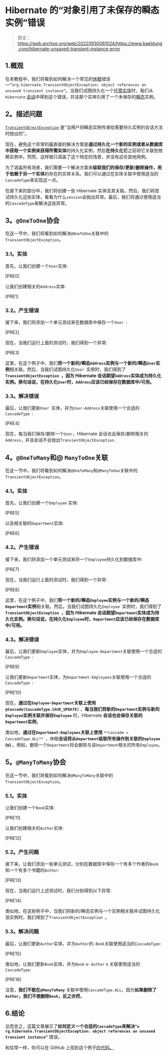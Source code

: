 # Hibernate 的“对象引用了未保存的瞬态实例”错误

> 原文：<https://web.archive.org/web/20220930061024/https://www.baeldung.com/hibernate-unsaved-transient-instance-error>

## 1.概观

在本教程中，我们将看到如何解决一个常见的[休眠](/web/20220523133522/https://www.baeldung.com/tag/hibernate/)错误—`“org.hibernate.TransientObjectException: object references an unsaved transient instance”`。当我们试图持久化一个[托管实体](/web/20220523133522/https://www.baeldung.com/hibernate-entity-lifecycle#managed-entity)时，我们从`Hibernate` [会话](https://web.archive.org/web/20220523133522/https://docs.jboss.org/hibernate/orm/5.2/javadocs/org/hibernate/Session.html)中得到这个错误，并且那个实体引用了一个未保存的[瞬态](/web/20220523133522/https://www.baeldung.com/hibernate-entity-lifecycle#transient)实例。

## **2。描述问题**

[`TransientObjectException`](https://web.archive.org/web/20220523133522/https://docs.jboss.org/hibernate/orm/5.2/javadocs/org/hibernate/TransientObjectException.html) 是“当用户将瞬态实例传递给需要持久实例的会话方法时抛出的”。

现在，避免这个异常的最直接的解决方案是**通过持久化一个新的实例或者从数据库中获取一个实例来获得所需实体**的持久化实例，然后**在持久化它**之前将它关联到依赖实例中。然而，这样做只涵盖了这个特定的场景，并没有迎合其他用例。

为了涵盖所有场景，我们需要一个解决方案来**级联我们的保存/更新/删除操作，用于依赖于另一个实体**的存在的实体关系。我们可以通过在实体关联中使用适当的`CascadeType`来实现这一点。

在接下来的部分中，我们将创建一些 Hibernate 实体及其关联。然后，我们将尝试持久化这些实体，看看为什么`session`会抛出异常。最后，我们将通过使用适当的`CascadeType`来解决这些异常。

## **3。`@OneToOne`协会**

在这一节中，我们将看到如何解决`@OneToOne`关联中的`TransientObjectException`。

### **3.1。实体**

首先，让我们创建一个`User`实体:

[PRE0]

让我们创建相关的`Address`实体:

[PRE1]

### **3.2。产生错误**

接下来，我们将添加一个单元测试来在数据库中保存一个`User `:

[PRE2]

现在，当我们运行上面的测试时，我们得到一个异常:

[PRE3]

这里，在这个例子中，我们**将一个新的/瞬态`Address`实例与一个新的/瞬态`User`实例**相关联。然后，当我们试图持久化`User `实例时，我们得到了 **`TransientObjectException `，因为 Hibernate **会话期望`Address`实体成为持久化实例**。换句话说，在持久化`User`时，`Address`应该已经保存在数据库中/可用。**

### **3.3。解决错误**

最后，让我们更新`User `实体，并为`User-Address`关联使用一个合适的`CascadeType `:

[PRE4]

现在，每当我们保存/删除一个`User`，Hibernate 会话也会保存/删除相关的`Address`，并且会话不会抛出`TransientObjectException.`

## **4。`@OneToMany`和@ `ManyToOne`关联**

在这一节中，我们将看到如何解决`@OneToMany`和`@ManyToOne`关联中的`TransientObjectException`。

### **4.1。实体**

首先，让我们创建一个`Employee` 实体:

[PRE5]

以及相关联的`Department`实体:

[PRE6]

### **4.2。产生错误**

接下来，我们将添加一个单元测试来将一个`Employee`持久化到数据库中:

[PRE7]

现在，当我们运行上面的测试时，我们得到一个异常:

[PRE8]

这里，在这个例子中，我们**将一个新的/瞬态`Employee`实例与一个新的/瞬态`Department`实例**相关联。然后，当我们试图持久化`Employee `实例时，我们得到了 **`TransientObjectException `，因为 Hibernate **会话期望`Department`实体成为持久化实例**。换句话说，在持久化`Employee`时，`Department`应该已经保存在数据库中/可用。**

### **4.3。解决错误**

最后，让我们更新`Employee`实体，并为`Employee-Department`关联使用一个合适的`CascadeType `:

[PRE9]

让我们更新`Department`实体，为`Department-Employees`关联使用一个合适的`CascadeType `:

[PRE10]

现在，**通过在`Employee-Department`关联上使用`@Cascade(CascadeType.SAVE_UPDATE)`** ，**每当我们将新的`Department`实例与新的`Employee`实例关联并保存`Employee`** 时，Hibernate **会话也会保存关联的`Department`实例**。

类似地，**通过在`Department-Employees`关联上使用** `**cascade = CascadeType.ALL** `，休眠**会话将从`Department`级联所有操作到关联的`Employee` (s)** 。例如，删除一个`Department`将会删除与该`Department`相关的所有`Employee`。

## **5。`@ManyToMany`协会**

在这一节中，我们将看到如何解决`@ManyToMany`关联中的 `TransientObjectException`。

### **5.1。实体**

让我们创建一个`Book`实体:

[PRE11]

让我们创建相关的`Author`实体:

[PRE12]

### 5.2。产生问题

接下来，让我们添加一些单元测试，分别在数据库中保存一个有多个作者的`Book`和一个有多个书籍的`Author`:

[PRE13]

现在，当我们运行上述测试时，我们分别得到以下异常:

[PRE14]

类似地，在这些例子中，当我们将新的/瞬态实例与一个实例相关联并试图持久化该实例时，我们得到了`TransientObjectException `。

### 5.3。解决问题

最后，让我们更新`Author`实体，并为`Author`的`-Book`关联使用适当的`CascadeType`:

[PRE15]

类似地，让我们更新`Book`实体，并为`Book` s- `Author` s 关联使用适当的`CascadeType`:

[PRE16]

注意，**我们不能在`@ManyToMany`** 关联中使用`CascadeType.ALL`，因为**如果删除了`Author`，我们不想删除`Book`，反之亦然**。

## 6.结论

总而言之，这篇文章展示了**如何定义一个合适的`CascadeType`来解决`“o` `rg.hibernate.TransientObjectException: object references an unsaved transient instance”`** 错误。

和往常一样，你可以在 GitHub 上找到这个例子[的代码。](https://web.archive.org/web/20220523133522/https://github.com/eugenp/tutorials/tree/master/persistence-modules/hibernate-exceptions)